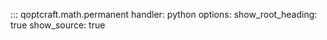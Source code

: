 ::: qoptcraft.math.permanent
	handler: python
	options:
		show_root_heading: true
		show_source: true
